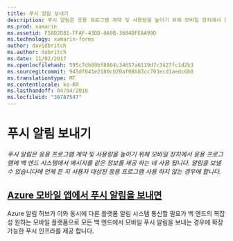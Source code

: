 ```yaml
---
title: 푸시 알림 보내기
description: 푸시 알림은 응용 프로그램 계약 및 사용량을 높이기 위해 모바일 장치에서 응용 프로그램에 백 엔드 시스템에서 메시지를 같은 정보를 제공 하는 데 사용 됩니다. 알림을 보낼 수 있습니다에 언제 든 지 사용자 대상된 응용 프로그램 사용 하지 않는 경우에 합니다.
ms.prod: xamarin
ms.assetid: F58D2D81-FFAF-43DD-8A9B-3684DFEAA99D
ms.technology: xamarin-forms
author: davidbritch
ms.author: dabritch
ms.date: 11/02/2017
ms.openlocfilehash: 595c7db89bf8804c34657a6119d7c3427fc1d2b3
ms.sourcegitcommit: 945df041e2180cb20af08b83cc703ecd1aedc6b0
ms.translationtype: MT
ms.contentlocale: ko-KR
ms.lasthandoff: 04/04/2018
ms.locfileid: "30787547"
---
```

# <a name="sending-push-notifications"></a>푸시 알림 보내기

_푸시 알림은 응용 프로그램 계약 및 사용량을 높이기 위해 모바일 장치에서 응용 프로그램에 백 엔드 시스템에서 메시지를 같은 정보를 제공 하는 데 사용 됩니다. 알림을 보낼 수 있습니다에 언제 든 지 사용자 대상된 응용 프로그램 사용 하지 않는 경우에 합니다._

## <a name="sending-push-notifications-from-azure-mobile-appsazuremd"></a>[Azure 모바일 앱에서 푸시 알림을 보내면](azure.md)

Azure 알림 허브가 이와 동시에 다른 플랫폼 알림 시스템 통신할 필요가 백 엔드의 복잡성 원하는 모바일 플랫폼으로 모든 백 엔드에서 모바일 푸시 알림을 보내는 경우에 확장 가능한 푸시 인프라를 제공 합니다.
